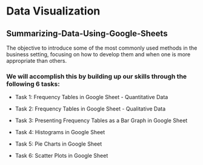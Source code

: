 # Data Visualization


## Summarizing-Data-Using-Google-Sheets
The objective to introduce some of the most commonly used methods in the business setting, focusing on how to develop them and when one is more appropriate than others.

### We will accomplish this by building up our skills through the following 6 tasks:

  * Task 1: Frequency Tables in Google Sheet - Quantitative Data
  
  * Task 2: Frequency Tables in Google Sheet - Qualitative Data
  
  * Task 3: Presenting Frequency Tables as a Bar Graph in Google Sheet
  
  * Task 4: Histograms in Google Sheet
  
  * Task 5: Pie Charts in Google Sheet
  
  * Task 6: Scatter Plots in Google Sheet
